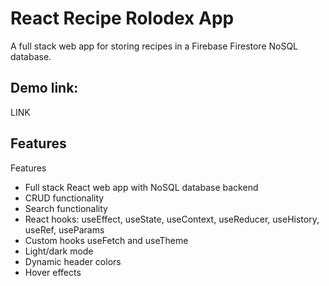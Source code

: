 # React Recipe Rolodex App

A full stack web app for storing recipes in a Firebase Firestore NoSQL database.  

## Demo link: 

LINK  

## Features

Features  
- Full stack React web app with NoSQL database backend  
- CRUD functionality  
- Search functionality  
- React hooks: useEffect, useState, useContext, useReducer, useHistory, useRef, useParams  
- Custom hooks useFetch and useTheme  
- Light/dark mode  
- Dynamic header colors  
- Hover effects  